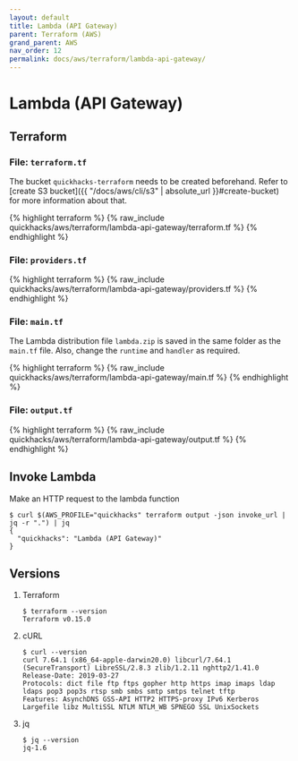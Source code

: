 ```yaml
---
layout: default
title: Lambda (API Gateway)
parent: Terraform (AWS)
grand_parent: AWS
nav_order: 12
permalink: docs/aws/terraform/lambda-api-gateway/
---
```


# Lambda (API Gateway)

## Terraform

### File: `terraform.tf`

The bucket `quickhacks-terraform` needs to be created beforehand. Refer to
[create S3 bucket]({{ "/docs/aws/cli/s3" | absolute_url }}#create-bucket) for more information about that.

{% highlight terraform %}
{% raw_include quickhacks/aws/terraform/lambda-api-gateway/terraform.tf %}
{% endhighlight %}

### File: `providers.tf`

{% highlight terraform %}
{% raw_include quickhacks/aws/terraform/lambda-api-gateway/providers.tf %}
{% endhighlight %}

### File: `main.tf`

The Lambda distribution file `lambda.zip` is saved in the same folder as the `main.tf` file. Also, change the `runtime`
and `handler` as required.

{% highlight terraform %}
{% raw_include quickhacks/aws/terraform/lambda-api-gateway/main.tf %}
{% endhighlight %}

### File: `output.tf`

{% highlight terraform %}
{% raw_include quickhacks/aws/terraform/lambda-api-gateway/output.tf %}
{% endhighlight %}

## Invoke Lambda

Make an HTTP request to the lambda function

```console
$ curl $(AWS_PROFILE="quickhacks" terraform output -json invoke_url | jq -r ".") | jq
{
  "quickhacks": "Lambda (API Gateway)"
}
```

## Versions

1. Terraform

    ```console
    $ terraform --version
    Terraform v0.15.0
    ```

1. cURL

   ```console
   $ curl --version
   curl 7.64.1 (x86_64-apple-darwin20.0) libcurl/7.64.1 (SecureTransport) LibreSSL/2.8.3 zlib/1.2.11 nghttp2/1.41.0
   Release-Date: 2019-03-27
   Protocols: dict file ftp ftps gopher http https imap imaps ldap ldaps pop3 pop3s rtsp smb smbs smtp smtps telnet tftp
   Features: AsynchDNS GSS-API HTTP2 HTTPS-proxy IPv6 Kerberos Largefile libz MultiSSL NTLM NTLM_WB SPNEGO SSL UnixSockets
   ```

1. jq

   ```console
   $ jq --version
   jq-1.6
   ```
